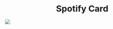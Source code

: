 <h1 align="center">Spotify Card</h1>
<img align="center" src="https://spotifycard.netlify.app/img/spotifycard.png">
